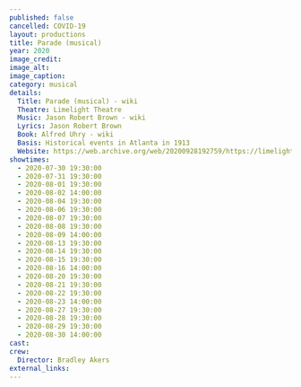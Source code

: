 ```yaml
---
published: false
cancelled: COVID-19
layout: productions
title: Parade (musical)
year: 2020
image_credit: 
image_alt:
image_caption:
category: musical
details:
  Title: Parade (musical) - wiki
  Theatre: Limelight Theatre
  Music: Jason Robert Brown - wiki
  Lyrics: Jason Robert Brown
  Book: Alfred Uhry - wiki
  Basis: Historical events in Atlanta in 1913
  Website: https://web.archive.org/web/20200928192759/https://limelight-theatre.org/shows/
showtimes: 
  - 2020-07-30 19:30:00
  - 2020-07-31 19:30:00
  - 2020-08-01 19:30:00
  - 2020-08-02 14:00:00
  - 2020-08-04 19:30:00
  - 2020-08-06 19:30:00
  - 2020-08-07 19:30:00
  - 2020-08-08 19:30:00
  - 2020-08-09 14:00:00
  - 2020-08-13 19:30:00
  - 2020-08-14 19:30:00
  - 2020-08-15 19:30:00
  - 2020-08-16 14:00:00
  - 2020-08-20 19:30:00
  - 2020-08-21 19:30:00
  - 2020-08-22 19:30:00
  - 2020-08-23 14:00:00
  - 2020-08-27 19:30:00
  - 2020-08-28 19:30:00
  - 2020-08-29 19:30:00
  - 2020-08-30 14:00:00
cast:
crew:
  Director: Bradley Akers
external_links:
---
```

  

